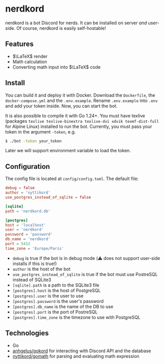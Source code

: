 # nerdkord

nerdkord is a bot Discord for nerds.
It can be installed on server *and* user-side.
Of course, nerdkord is easily self-hostable!

## Features

- $\LaTeX$ render
- Math calculation
- Converting math input into $\LaTeX$ code

## Install

You can build it and deploy it with Docker.
Download the `Dockerfile`, the `docker-compose.yml` and the `.env.example`.
Rename `.env.example` into `.env` and add your token inside.
Now, you can start the bot.

It is also possible to compile it with Go 1.24+.
You must have texlive (packages `texlive texlive-binextra texlive-dvi xdvik texmf-dist-full` for Alpine Linux) installed
to run the bot.
Currently, you must pass your token in the argument `-token`, e.g.
```bash
$ ./bot -token your_token
```
Later we will support environment variable to load the token.

## Configuration

The config file is located at `config/config.toml`.
The default file:
```toml
debug = false
author = 'nyttikord'
use_postgres_instead_of_sqlite = false

[sqlite]
path = 'nerdkord.db'

[postgres]
host = 'localhost'
user = 'nerdkord'
password = 'password'
db_name = 'nerdkord'
port = 5432
time_zone = 'Europe/Paris'

```
- `debug` is true if the bot is in debug mode (:warning: does not support user-side installs if this is true!)
- `author` is the host of the bot
- `use_postgres_instead_of_sqlite` is true if the bot must use PostreSQL instead of SQLite3
- `[sqlite].path` is a path to the SQLite3 file
- `[postgres].host` is the host of PostgreSQL
- `[postgres].user` is the user to use
- `[postgres].password` is the user's password
- `[postgres].db_name` is the name of the DB to use
- `[postgres].port` is the port of PostreSQL
- `[postgres].time_zone` is the timezone to use with PostgreSQL

## Technologies

- Go
- [anhgelus/gokord](https://github.com/anhgelus/gokord) for interacting with Discord API and the database
- [nyttikord/gomath](https://github.com/nyttikord/gomath) for parsing and evaluating math expression